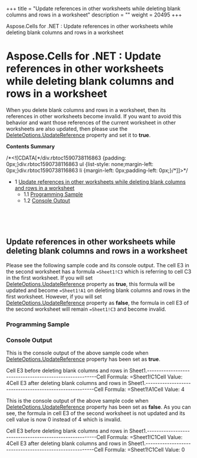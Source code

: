 +++
title = "Update references in other worksheets while deleting blank columns and rows in a worksheet" 
description = "" 
weight = 20495 
+++

Aspose.Cells for .NET : Update references in other worksheets while deleting blank columns and rows in a worksheet  

# Aspose.Cells for .NET : Update references in other worksheets while deleting blank columns and rows in a worksheet


When you delete blank columns and rows in a worksheet, then its references in other worksheets become invalid. If you want to avoid this behavior and want those references of the current worksheet in other worksheets are also updated, then please use the [DeleteOptions.UpdateReference](https://apireference.aspose.com/net/cells/aspose.cells/deleteoptions/properties/updatereference) property and set it to **true**.

**Contents Summary**

/\*<!\[CDATA\[\*/div.rbtoc1590738116863 {padding: 0px;}div.rbtoc1590738116863 ul {list-style: none;margin-left: 0px;}div.rbtoc1590738116863 li {margin-left: 0px;padding-left: 0px;}/\*\]\]>\*/

*   1 [Update references in other worksheets while deleting blank columns and rows in a worksheet](#Updatereferencesinotherworksheetswhiledeletingblankcolumnsandrowsinaworksheet-Updatereferencesinotherworksheetswhiledeletingblankcolumnsandrowsinaworksheet)
    *   1.1 [Programming Sample](#Updatereferencesinotherworksheetswhiledeletingblankcolumnsandrowsinaworksheet-ProgrammingSample)
    *   1.2 [Console Output](#Updatereferencesinotherworksheetswhiledeletingblankcolumnsandrowsinaworksheet-ConsoleOutput)

 

 

## Update references in other worksheets while deleting blank columns and rows in a worksheet

Please see the following sample code and its console output. The cell E3 in the second worksheet has a formula `=Sheet1!C3` which is referring to cell C3 in the first worksheet. If you will set [DeleteOptions.UpdateReference](https://apireference.aspose.com/net/cells/aspose.cells/deleteoptions/properties/updatereference) property as **true**, this formula will be updated and become `=Sheet1!A1` on deleting blank columns and rows in the first worksheet. However, if you will set [DeleteOptions.UpdateReference](https://apireference.aspose.com/net/cells/aspose.cells/deleteoptions/properties/updatereference) property as **false**, the formula in cell E3 of the second worksheet will remain `=Sheet1!C3` and become invalid.

### Programming Sample

### Console Output

This is the console output of the above sample code when [DeleteOptions.UpdateReference](https://apireference.aspose.com/net/cells/aspose.cells/deleteoptions/properties/updatereference) property has been set as **true**.

Cell E3 before deleting blank columns and rows in Sheet1.--------------------------------------------------------Cell Formula: =Sheet1!C1Cell Value: 4Cell E3 after deleting blank columns and rows in Sheet1.--------------------------------------------------------Cell Formula: =Sheet1!A1Cell Value: 4

This is the console output of the above sample code when [DeleteOptions.UpdateReference](https://apireference.aspose.com/net/cells/aspose.cells/deleteoptions/properties/updatereference) property has been set as **false**. As you can see, the formula in cell E3 of the second worksheet is not updated and its cell value is now 0 instead of 4 which is invalid.

Cell E3 before deleting blank columns and rows in Sheet1.--------------------------------------------------------Cell Formula: =Sheet1!C1Cell Value: 4Cell E3 after deleting blank columns and rows in Sheet1.--------------------------------------------------------Cell Formula: =Sheet1!C1Cell Value: 0

